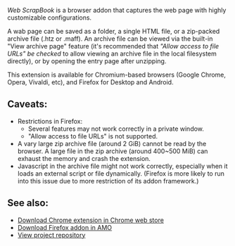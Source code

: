 *Web ScrapBook* is a browser addon that captures the web page with highly customizable configurations.

A wab page can be saved as a folder, a single HTML file, or a zip-packed archive file (.htz or .maff). An archive file can be viewed via the built-in "View archive page" feature (it's recommended that *"Allow access to file URLs" be checked* to allow viewing an archive file in the local filesystem directly), or by opening the entry page after unzipping.

This extension is available for Chromium-based browsers (Google Chrome, Opera, Vivaldi, etc), and Firefox for Desktop and Android.


## Caveats:
* Restrictions in Firefox:
  * Several features may not work correctly in a private window.
  * "Allow access to file URLs" is not supported.
* A vary large zip archive file (around 2 GiB) cannot be read by the browser. A large file in the zip archive (around 400~500 MiB) can exhaust the memory and crash the extension.
* Javascript in the archive file might not work correctly, especially when it loads an external script or file dynamically. (Firefox is more likely to run into this issue due to more restriction of its addon framework.)


## See also:

* [Download Chrome extension in Chrome web store](https://chrome.google.com/webstore/detail/web-scrapbook/oegnpmiddfljlloiklpkeelagaeejfai)
* [Download Firefox addon in AMO](https://addons.mozilla.org/firefox/addon/web-scrapbook/)
* [View project repository](https://github.com/danny0838/webscrapbook)
